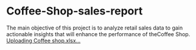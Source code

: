 # Coffee-Shop-sales-report
The main objective of this project is to analyze retail sales data to gain actionable insights that will enhance the performance of theCoffee Shop.
[Uploading Coffee shop.xlsx…]()

